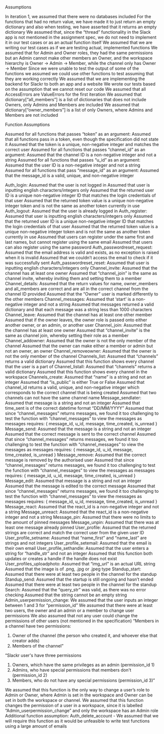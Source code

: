 Assumptions

In iteration 1, we assumed that there were no databases included
For the functions that had no return value, we have made it to just return an empty dictionary and also when testing, we have asserted that it returns an empty dictionary
We assumed that, since the “thread” functionality in the Slack app is not mentioned in the assignment spec, we do not need to implement it in our test cases or as an actual function itself
We assumed that we are writing our test cases as if we are testing actual, implemented functions
We assumed that for Admin and Owner roles, they had the same permissions but an Admin cannot make other members an Owner, and the workspace hierarchy is Owner -> Admin -> Member, while the channel only has Owner -> Member
Since we were unable to test the output of some of the functions we assumed we could use other functions to test assuming that they are working correctly
We assumed that we are implementing the backend for Slackr to both an app and a website
We wrote our tests based on the assumption that we cannot reset our code
We assumed that all AccessErrors are ValueErrors for the first iteration
We assumed that dictionary[“all_members”] is a list of dictionaries that does not include Owners, only Admins and Members are included
We assumed that dictionary[“owner_members”] is a list of only Owners, where Admins and Members are not included

Function Assumptions

Assumed for all functions that passes “token” as an argument:
Assumed that all functions pass in a token, even though the specification did not state it
Assumed that the token is a unique, non-negative integer and matches the correct user
Assumed for all functions that passes “channel_id” as an argument:
Assumed that the channel ID is a non-negative integer and not a string
Assumed for all functions that passes “u_id” as an argument:
Assumed that the user ID is a non-negative integer and not a string
Assumed for all functions that pass “message_id” as an argument:
Assumed that the message_id is a valid, unique, and non-negative integer

Auth_login:
Assumed that the user is not logged in
Assumed that user is inputting english characters/integers only
Assumed that the returned user ID is a unique non-negative integer ID that matches the login credentials of that user
Assumed that the returned token value is a unique non-negative integer token and is not the same as another token currently in use
Auth_logout:
Assumed that the user is already logged in
Auth_register:
Assumed that user is inputting english characters/integers only
Assumed that the returned user ID is a unique non-negative integer ID that matches the login credentials of that user
Assumed that the returned token value is a unique non-negative integer token and is not the same as another token currently in use
Assumed that users can register under the same first and last names, but cannot register using the same email
Assumed that users can also register using the same password
Auth_passwordreset_request:
Assumed that the email address is valid and exists, as no exception is raised when it is invalid
Assumed that we couldn’t access the email to check if it was successfully sent
Auth_passwordreset_reset:
Assumed that user is inputting english characters/integers only
Channel_invite:
Assumed that the channel has at least one owner
Assumed that “channel_join” is the same as channel invite, whereby inviting them and setting them to a member
Channel_details:
Assumed that the return values for name, owner_members and all_members are correct and are all in the correct channel from the channel ID provided
Assumed that the “Owner” user is marked differently to the other members
Channel_messages:
Assumed that ‘start’ is a non-negative integer and not a string
Assumed that messages returned a valid dictionary and that each message was a string less than 1000 characters
Channel_leave:
Assumed that the channel has at least one other member
Assumed that if the owner leaves, the owner role is passed onto either another owner, or an admin, or another user
Channel_join:
Assumed that the channel has at least one owner
Assumed that “channel_invite” is the same as channel join, whereby setting their role as a member
Channel_addowner:
Assumed that the owner is not the only member of the channel
Assumed that the owner can make either a member or admin but not an owner, an owner
Channel_removeowner:
Assumed that the owner is not the only member of the channel
Channels_list:
Assumed that “channels” returns a valid dictionary
Assumed that this function shows every channel that the user is a part of
Channel_listall:
Assumed that “channels” returns a valid dictionary
Assumed that this function shows every channel in the workspace
Channels_create:
Assumed that “name” is a string and not an integer
Assumed that “is_public” is either True or False
Assumed that channel_id returns a valid, unique, and non-negative integer which corresponds to the correct channel that is being created
Assumed that two channels can not have the same channel name
Message_sendlater:
Assumed that message is a string and not an integer
Assumed that time_sent is of the correct datetime format “DD/MM/YYYY”
Assumed that since “channel_messages” returns messages, we found it too challenging to test the function with “channel_messages” to view the messages as messages requires:
{ message_id, u_id, message, time_created, is_unread }
Message_send:
Assumed that the message is a string and not an integer
Assumed that the correct message is sent to the correct channel
Assumed that since “channel_messages” returns messages, we found it too challenging to test the function with “channel_messages” to view the messages as messages requires:
{ message_id, u_id, message, time_created, is_unread }
Message_remove:
Assumed that the correct message is removed by the authorised user
Assumed that since “channel_messages” returns messages, we found it too challenging to test the function with “channel_messages” to view the messages as messages requires:
{ message_id, u_id, message, time_created, is_unread }
Message_edit:
Assumed that message is a string and not an integer
Assumed that the message is edited to the correct message
Assumed that since “channel_messages” returns messages, we found it too challenging to test the function with “channel_messages” to view the messages as messages requires:
{ message_id, u_id, message, time_created, is_unread }
Message_react:
Assumed that the react_id is a non-negative integer and not a string
Message_unreact:
Assumed that the react_id is a non-negative integer and not a string
Message_pin:
Assumed that there were no limits to the amount of pinned messages
Message_unpin:
Assumed that there was at least one message already pinned
User_profile:
Assumed that the returned strings are correct and match the correct user from the given user ID
User_profile_setname:
Assumed that “name_first” and “name_last” are strings and not integers
User_profile_setemail:
Assumed that the email is their own email
User_profile_sethandle:
Assumed that the user enters a string for “handle_str” and not an integer
Assumed that this function both updates or creates a handle if the handle does not exist 
User_profiles_uploadphoto:
Assumed that “img_url” is an actual URL string
Assumed that the image is of  .png, .jpg or .jpeg type
Standup_start:
Assumed that there were at least two people in the channel for the standup
Standup_send:
Assumed that the startup is still ongoing and hasn’t ended
Assumed that there were at least two people in the channel for the standup
Search:
Assumed that the “query_str” was valid, as there was no error checking
Assumed that the string cannot be an empty string
Admin_userpermission_change:
We assumed that the user inputs an integer between 1 and 3 for “permission_id”
We assumed that there were at least two users, the owner and an admin or a member to change user permissions
We also assumed that not any user could change the permissions of other users (not mentioned in the specification)
“Members in a channel have two permissions:
1) Owner of the channel (the person who created it, and whoever else that creator adds)
2) Members of the channel”

“Slackr user's have three permissions
1) Owners, which have the same privileges as an admin (permission_id 1)
2) Admins, who have special permissions that members don't (permission_id 2)
3) Members, who do not have any special permissions (permission_id 3)”

We assumed that this function is the only way to change a user’s role to Admin or Owner, where Admin is set in the workspace and Owner can be set in both the workspace or channel.
We assumed that this function changes the permission of a user in a workspace, since it is labelled “Admin_userpermission_change” and only the workspace has an Admin role
Additional function assumption: Auth_delete_account - We assumed that we will require this function as it would be unfeasible to write test functions using a large amount of emails

